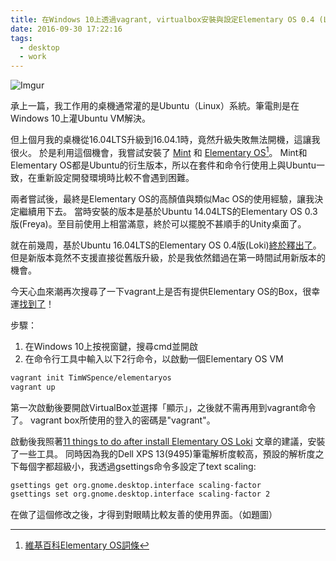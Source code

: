 ```yaml
---
title: 在Windows 10上透過vagrant, virtualbox安裝與設定Elementary OS 0.4 (Loki)
date: 2016-09-30 17:22:16
tags:
  - desktop
  - work
---
```


![Imgur](http://i.imgur.com/hlzcMQm.png)

承上一篇，我工作用的桌機通常灌的是Ubuntu（Linux）系統。筆電則是在Windows 10上灌Ubuntu VM解決。

但上個月我的桌機從16.04LTS升級到16.04.1時，竟然升級失敗無法開機，這讓我很火。
於是利用這個機會，我嘗試安裝了 [Mint](https://www.linuxmint.com/) 和 [Elementary OS](http://elementary.io/)[^1]。
Mint和Elementary OS都是Ubuntu的衍生版本，所以在套件和命令行使用上與Ubuntu一致，在重新設定開發環境時比較不會遇到困難。

兩者嘗試後，最終是Elementary OS的高顏值與類似Mac OS的使用經驗，讓我決定繼續用下去。
當時安裝的版本是基於Ubuntu 14.04LTS的Elementary OS 0.3版(Freya)。至目前使用上相當滿意，終於可以擺脫不甚順手的Unity桌面了。

就在前幾周，基於Ubuntu 16.04LTS的Elementary OS 0.4版(Loki)[終於釋出了](http://blog.elementary.io/post/147637979911/loki-04-stable-release)。
但是新版本竟然不支援直接從舊版升級，於是我依然錯過在第一時間試用新版本的機會。

今天心血來潮再次搜尋了一下vagrant上是否有提供Elementary OS的Box，很幸運[找到了](https://atlas.hashicorp.com/TimWSpence/boxes/elementaryos)！

步驟：

1. 在Windows 10上按視窗鍵，搜尋cmd並開啟
2. 在命令行工具中輸入以下2行命令，以啟動一個Elementary OS VM

```sh
vagrant init TimWSpence/elementaryos
vagrant up
```

第一次啟動後要開啟VirtualBox並選擇「顯示」，之後就不需再用到vagrant命令了。
vagrant box所使用的登入的密碼是"vagrant"。

啟動後我照著[11 things to do after install Elementary OS Loki](https://itsfoss.com/things-to-do-after-installing-elementary-os-loki/) 文章的建議，安裝了一些工具。
同時因為我的Dell XPS 13(9495)筆電解析度較高，預設的解析度之下每個字都超級小，我透過gsettings命令多設定了text scaling:

```sh
gsettings get org.gnome.desktop.interface scaling-factor
gsettings set org.gnome.desktop.interface scaling-factor 2
```

在做了這個修改之後，才得到對眼睛比較友善的使用界面。（如題圖）

[^1]: [維基百科Elementary OS詞條](https://zh.wikipedia.org/wiki/Elementary_(%E6%93%8D%E4%BD%9C%E7%B3%BB%E7%BB%9F))
